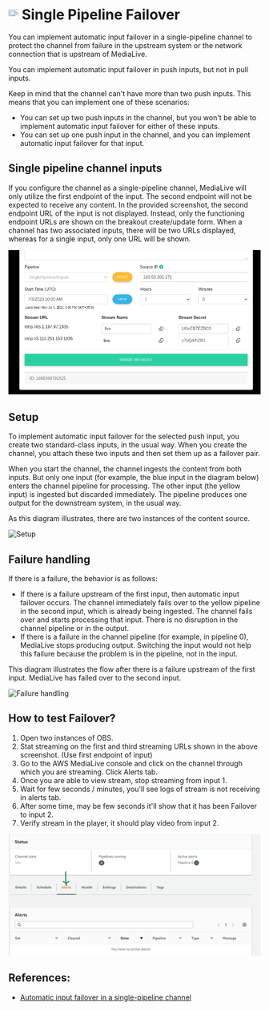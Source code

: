 # <img src="https://raw.githubusercontent.com/FortAwesome/Font-Awesome/6.x/svgs/solid/screwdriver-wrench.svg" width="20" height="20"> Single Pipeline Failover

You can implement automatic input failover in a single-pipeline channel to protect the channel from failure in the upstream system or the network connection that is upstream of MediaLive.

You can implement automatic input failover in push inputs, but not in pull inputs.

Keep in mind that the channel can't have more than two push inputs. This means that you can implement one of these scenarios:
- You can set up two push inputs in the channel, but you won't be able to implement automatic input failover for either of these inputs.
- You can set up one push input in the channel, and you can implement automatic input failover for that input.

## Single pipeline channel inputs
If you configure the channel as a single-pipeline channel, MediaLive will only utilize the first endpoint of the input. The second endpoint will not be expected to receive any content. In the provided screenshot, the second endpoint URL of the input is not displayed. Instead, only the functioning endpoint URLs are shown on the breakout create/update form. When a channel has two associated inputs, there will be two URLs displayed, whereas for a single input, only one URL will be shown.

![Single pipeline channel inputs](./images/single-pipeline-channel-inputs.png)

## Setup

To implement automatic input failover for the selected push input, you create two standard-class inputs, in the usual way. When you create the channel, you attach these two inputs and then set them up as a failover pair.

When you start the channel, the channel ingests the content from both inputs. But only one input (for example, the blue input in the diagram below) enters the channel pipeline for processing. The other input (the yellow input) is ingested but discarded immediately. The pipeline produces one output for the downstream system, in the usual way.

As this diagram illustrates, there are two instances of the content source.

![Setup](https://docs.aws.amazon.com/medialive/latest/ug/images/aif-single-setup.png)

## Failure handling

If there is a failure, the behavior is as follows:
- If there is a failure upstream of the first input, then automatic input failover occurs. The channel immediately fails over to the yellow pipeline in the second input, which is already being ingested. The channel fails over and starts processing that input. There is no disruption in the channel pipeline or in the output.
- If there is a failure in the channel pipeline (for example, in pipeline 0), MediaLive stops producing output. Switching the input would not help this failure because the problem is in the pipeline, not in the input.

This diagram illustrates the flow after there is a failure upstream of the first input. MediaLive has failed over to the second input.

![Failure handling](https://docs.aws.amazon.com/medialive/latest/ug/images/aif-single-input-failover.png)

## How to test Failover?
1. Open two instances of OBS.
2. Stat streaming on the first and third streaming URLs shown in the above screenshot. (Use first endpoint of input)
3. Go to the AWS MediaLive console and click on the channel through which you are streaming. Click Alerts tab.
4. Once you are able to view stream, stop streaming from input 1.
5. Wait for few seconds / minutes, you'll see logs of stream is not receiving in alerts tab.
6. After some time, may be few seconds it'll show that it has been Failover to input 2.
7. Verify stream in the player, it should play video from input 2.

![AWS MediaLive alerts tab](./images/MedialiveAlertsTab.png)

## References:
- <a href="https://docs.aws.amazon.com/medialive/latest/ug/aif-single-pipeline-how.html" target="_blank">Automatic input failover in a single-pipeline channel</a>

